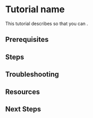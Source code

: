 <!--
Markdown syntax: http://daringfireball.net/projects/markdown/
-->

# Tutorial name

<!--
Limit tutorials to a single task. 

Choose a name that accurately describes the task. For example: 

# Create a new container
# Remove containers without deleting Swarm
-->

This tutorial describes <x> so that you can <y>.

<!--
Give a brief summary of what this tutorial describes and why it matters. For example:

"This tutorial describes Docker basics: what Docker is and how to start using it."
"This tutorial demonstrates how to remove containers without deleting system-critical containers."
-->

## Prerequisites

<!--
List any prerequisites for the tutorial: 

* Software installed
* State dependencies
* Links to other tutorials
* Any other required setup
-->

## Steps

<!--
Include a more descriptive heading if possible.

List steps in numbered order. Limit steps to a single action.

1. Do this.

    Indent any descriptions or information needed between steps.

2. Do that.

3. Do this other thing.

Conclude with a brief description of the end state.
-->

## Troubleshooting

<!--
* List troubleshooting steps here.

    Cover the most common mistakes and error states first.

    Link or create a separate article for troubleshooting steps that aren't specific to the tutorial.

* Link to support articles and generic troubleshooting information.

    Create a separate article for generic troubleshooting information.
-->

## Resources

<!--
* Links to related content
-->

## Next Steps

<!--
* What should your audience read next?
-->